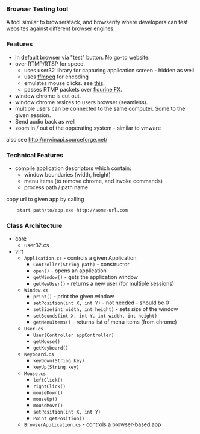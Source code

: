 ### Browser Testing tool

A tool similar to browserstack, and browserify where developers can test websites against different browser engines.


### Features

- in default browser via "test" button. No go-to website.
- over RTMP/RTSP for speed.
	- uses user32 library for capturing application screen - hidden as well
	- uses [ffmpeg](http://www.ffmpeg-csharp.com/) for encoding
	- emulates mouse clicks. see [this](http://homeofcox-cs.blogspot.com/2008/07/c-simulate-mouse-and-keyboard-events.html).
	- passes RTMP packets over [flourine FX](http://www.fluorinefx.com/).
- window chrome is cut out. 
- window chrome resizes to users browser (seamless).
- multiple users can be connected to the same computer. Some to the given session.
- Send audio back as well
- zoom in / out of the opperating system - similar to vmware


also see http://mwinapi.sourceforge.net/

### Technical Features

- compile application descriptors which contain:
	- window boundaries (width, height)
	- menu items (to remove chrome, and invoke commands)
	- process path / path name
	

copy url to given app by calling

````bash
	start path/to/app.exe http://some-url.com
````



### Class Architecture

- core
	- user32.cs
- virt
	- `Application.cs` - controls a given Application
		- `Controller(String path)` - constructor
		- `open()` - opens an application
		- `getWindow()` - gets the application window
		- `getNewUser()` - returns a new user (for multiple sessions) 
	- `Window.cs`
		- `print()` - print the given window
		- `setPosition(int X, int Y)` - not needed - should be 0
		- `setSize(int width, int height)` - sets size of the window
		- `setBounds(int X, int Y, int width, int height)`
		- `getMenuItems()` - returns list of menu items (from chrome)
	- `User.cs`
		- `User(Controller appController)`
		- `getMouse()`
		- `getKeyboard()`
	- `Keyboard.cs`
		- `keyDown(String key)`
		- `keyUp(String key)`
	- `Mouse.cs`
		- `leftClick()`
		- `rightClick()`
		- `mouseDown()`
		- `mouseUp()`
		- `mouseMove()`
		- `setPosition(int X, int Y)`
		- `Point getPosition()`
	- `BrowserApplication.cs` - controls a browser-based app